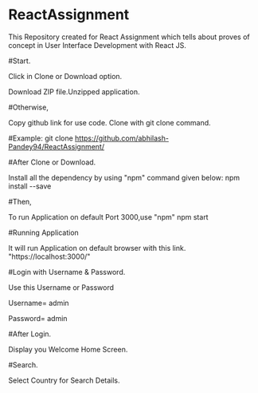 # ReactAssignment
This Repository created for React Assignment which tells about proves of concept in User Interface Development with React JS.    

#Start.

Click in Clone or Download option.

Download ZIP file.Unzipped application.

#Otherwise,

Copy  github link for use code.
Clone with git clone command.

#Example: 
git clone https://github.com/abhilash-Pandey94/ReactAssignment/

#After Clone or Download.

Install all the dependency by using "npm" command given below:
npm install --save

#Then,

To run Application on default Port 3000,use "npm"
npm start

#Running Application

It will run Application on default browser with this link.
"https://localhost:3000/"


#Login with Username & Password.

Use this Username or Password

Username= admin

Password= admin

#After Login.

Display you Welcome Home Screen.

#Search.

Select Country  for Search Details.



